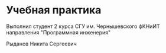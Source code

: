 # Учебная практика 

Выполнил студент 2 курса СГУ им. Чернышевского фКНиИТ направления "Программная инженерия" 
  
Рыданов Никита Сергеевич

